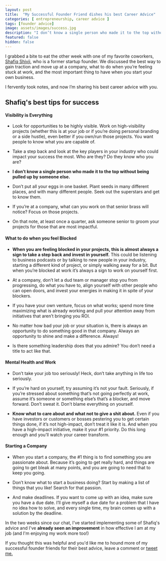 ```yaml
---
layout: post
title:  "My Successful Founder Friend dishes his best Career Advice"
categories: [ entrepreneurship, career advice ]
tags: [founder advice]
image: assets/images/success.jpg
description: "I don’t know a single person who made it to the top without being pulled up by someone else."
featured: false
hidden: false
---
```


I grabbed a bite to eat the other week with one of my favorite coworkers, [Shafiq Shivji](https://www.linkedin.com/in/shafiqshivji/ ), who is a former startup founder. We discussed the best way to gain traction and move up at a company, what to do when you’re feeling stuck at work, and the most important thing to have when you start your own business.

I fervently took notes, and now I’m sharing his best career advice with you.

## Shafiq's best tips for success

#### Visibility is Everything

* Look for opportunities to be highly visible. Work on high-visibility projects (whether this is at your job or if you’re doing personal branding or a side hustle), even better if you own/run those projects. You want people to know what you are capable of.

* Take a step back and look at the key players in your industry who could impact your success the most. Who are they? Do they know who you are?

* **I don’t know a single person who made it to the top without being pulled up by someone else.**

* Don’t put all your eggs in one basket. Plant seeds in many different places, and with many different people. Seek out the superstars and get to know them.

* If you’re at a company, what can you work on that senior brass will notice? Focus on those projects.

* On that note, at least once a quarter, ask someone senior to groom your projects for those that are most impactful.



#### What to do when you feel Blocked

* **When you are feeling blocked in your projects, this is almost always a sign to take a step back and invest in yourself.** This could be listening to business podcasts or by talking to new people in your industry, starting a different kind of project, or simply walking away for a bit. But when you’re blocked at work it’s always a sign to work on yourself first.

* At a company, don’t let a dud team or manager stop you from progressing, do what you have to, align yourself with other people who can open doors, and invest your energies in making it in spite  of your blockers.

* If you have your own venture, focus on what works; spend more time maximizing what is already working and pull your attention away from initiatives that aren’t bringing you ROI.

* No matter how bad your job or your situation is, there is always an opportunity to do something good in that company. Always an opportunity to shine and make a difference. Always!

* Is there something leadership does that you admire? You don’t need a title to act like that.


#### Mental Health and Work

* Don’t take your job too seriously! Heck, don’t take anything in life too seriously.

* If you’re hard on yourself, try assuming it’s not your fault. Seriously, if you’re stressed about something that’s not going perfectly at work, assume it’s someone or something else’s that’s a blocker, and move forward. Don’t sweat it. Don’t blame everything on yourself.

* **Know what to care about and what not to give a shit about.** Even if you have investors or customers or bosses pestering you to get certain things done, if it’s not high-impact, don’t treat it like it is. And when you have a high-impact initiative, make it your #1 priority. Do this long enough and you’ll watch your career transform.


#### Starting a Company

* When you start a company, the #1 thing is to find something you are passionate about. Because it’s going to get really hard, and things are going to get bleak at many points, and you are going to need that to keep you going.

* Don’t know what to start a business doing? Start by making a list of things that you like! Search for that passion.

* And make deadlines. If you want to come up with an idea, make sure you have a due date. I’ll give myself a due date for a problem that I have no idea how to solve, and every single time, my brain comes up with a solution by the deadline.


In the two weeks since our chat, I've started implementing some of Shafiq's advice and I've **already seen an improvement** in how effective I am at my job (and I'm enjoying my work more too!)

If you thought this was helpful and you'd like me to hound more of my successful founder friends for their best advice, leave a comment or [tweet me.](https://twitter.com/taskett)